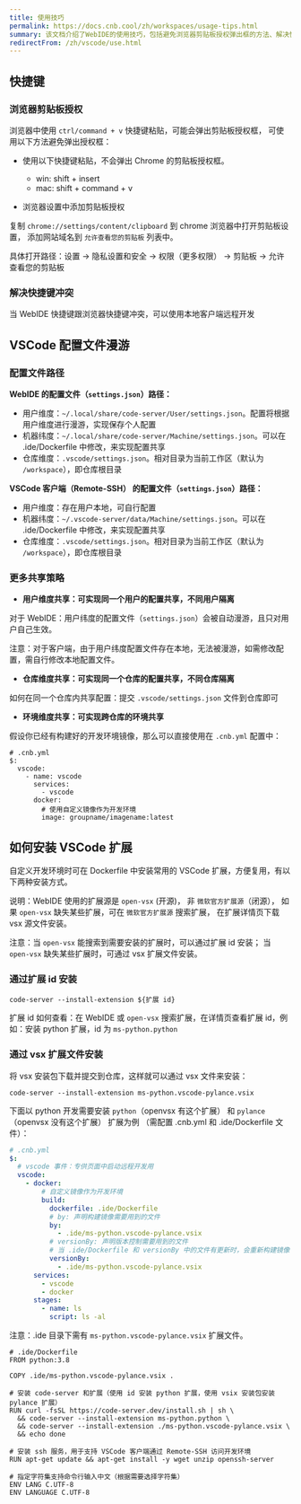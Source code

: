 ```yaml
---
title: 使用技巧
permalink: https://docs.cnb.cool/zh/workspaces/usage-tips.html
summary: 该文档介绍了WebIDE的使用技巧，包括避免浏览器剪贴板授权弹出框的方法、解决快捷键冲突的方式，以及VSCode配置文件的路径和漫游策略，还说明了在不同场景下安装VSCode扩展的具体方法 。
redirectFrom: /zh/vscode/use.html
---
```

## 快捷键

### 浏览器剪贴板授权

浏览器中使用 `ctrl/command + v` 快捷键粘贴，可能会弹出剪贴板授权框，
可使用以下方法避免弹出授权框：

- 使用以下快捷键粘贴，不会弹出 Chrome 的剪贴板授权框。

  - win: shift + insert
  - mac: shift + command + v

- 浏览器设置中添加剪贴板授权

复制 `chrome://settings/content/clipboard` 到 chrome 浏览器中打开剪贴板设置，
添加网站域名到 `允许查看您的剪贴板` 列表中。

具体打开路径：设置 -> 隐私设置和安全 -> 权限（更多权限） -> 剪贴板 -> 允许查看您的剪贴板

### 解决快捷键冲突

当 WebIDE 快捷键跟浏览器快捷键冲突，可以使用本地客户端远程开发

## VSCode 配置文件漫游

### 配置文件路径

**WebIDE 的配置文件（`settings.json`）路径：**

- 用户维度：`~/.local/share/code-server/User/settings.json`。配置将根据用户维度进行漫游，实现保存个人配置
- 机器纬度：`~/.local/share/code-server/Machine/settings.json`。可以在 .ide/Dockerfile 中修改，来实现配置共享
- 仓库维度：`.vscode/settings.json`。相对目录为当前工作区（默认为 `/workspace`），即仓库根目录

**VSCode 客户端（Remote-SSH） 的配置文件（`settings.json`）路径：**

- 用户维度：存在用户本地，可自行配置
- 机器纬度：`~/.vscode-server/data/Machine/settings.json`。可以在 .ide/Dockerfile 中修改，来实现配置共享
- 仓库维度：`.vscode/settings.json`。相对目录为当前工作区（默认为 `/workspace`），即仓库根目录

### 更多共享策略

- **用户维度共享：可实现同一个用户的配置共享，不同用户隔离**

对于 WebIDE：用户纬度的配置文件（`settings.json`）会被自动漫游，且只对用户自己生效。

注意：对于客户端，由于用户纬度配置文件存在本地，无法被漫游，如需修改配置，需自行修改本地配置文件。

- **仓库维度共享：可实现同一个仓库的配置共享，不同仓库隔离**

如何在同一个仓库内共享配置：提交 `.vscode/settings.json` 文件到仓库即可

- **环境维度共享：可实现跨仓库的环境共享**

假设你已经有构建好的开发环境镜像，那么可以直接使用在 `.cnb.yml` 配置中：

```yaml{9}
# .cnb.yml
$:
  vscode:
    - name: vscode
      services:
        - vscode
      docker:
        # 使用自定义镜像作为开发环境
        image: groupname/imagename:latest
```

## 如何安装 VSCode 扩展

自定义开发环境时可在 Dockerfile 中安装常用的 VSCode 扩展，方便复用，有以下两种安装方式。

说明：WebIDE 使用的扩展源是 `open-vsx` (开源)，
非 `微软官方扩展源`（闭源），
如果 `open-vsx` 缺失某些扩展，可在 `微软官方扩展源` 搜索扩展，
在扩展详情页下载 vsx 源文件安装。

注意：当 `open-vsx` 能搜索到需要安装的扩展时，可以通过扩展 id 安装；
当 `open-vsx` 缺失某些扩展时，可通过 vsx 扩展文件安装。

### 通过扩展 id 安装

`code-server --install-extension ${扩展 id}`

扩展 id 如何查看：在 WebIDE 或 `open-vsx` 搜索扩展，在详情页查看扩展 id，例如：安装 python 扩展，id 为 `ms-python.python`

### 通过 vsx 扩展文件安装

将 vsx 安装包下载并提交到仓库，这样就可以通过 vsx 文件来安装：

`code-server --install-extension ms-python.vscode-pylance.vsix`

下面以 python 开发需要安装 `python`（openvsx 有这个扩展） 和 `pylance`（openvsx 没有这个扩展） 扩展为例
（需配置 .cnb.yml 和 .ide/Dockerfile 文件）：

```yaml
# .cnb.yml
$:
  # vscode 事件：专供页面中启动远程开发用
  vscode:
    - docker:
        # 自定义镜像作为开发环境
        build:
          dockerfile: .ide/Dockerfile
          # by: 声明构建镜像需要用到的文件
          by:
            - .ide/ms-python.vscode-pylance.vsix
          # versionBy: 声明版本控制需要用到的文件
          # 当 .ide/Dockerfile 和 versionBy 中的文件有更新时，会重新构建镜像
          versionBy:
            - .ide/ms-python.vscode-pylance.vsix
      services:
        - vscode
        - docker
      stages:
        - name: ls
          script: ls -al
```

注意：.ide 目录下需有 `ms-python.vscode-pylance.vsix` 扩展文件。

```dockerfile{7,9}
# .ide/Dockerfile
FROM python:3.8

COPY .ide/ms-python.vscode-pylance.vsix .

# 安装 code-server 和扩展（使用 id 安装 python 扩展，使用 vsix 安装包安装 pylance 扩展）
RUN curl -fsSL https://code-server.dev/install.sh | sh \
  && code-server --install-extension ms-python.python \
  && code-server --install-extension ./ms-python.vscode-pylance.vsix \
  && echo done

# 安装 ssh 服务，用于支持 VSCode 客户端通过 Remote-SSH 访问开发环境
RUN apt-get update && apt-get install -y wget unzip openssh-server

# 指定字符集支持命令行输入中文（根据需要选择字符集）
ENV LANG C.UTF-8
ENV LANGUAGE C.UTF-8
```
